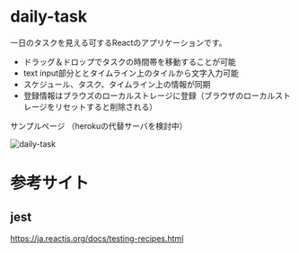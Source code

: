 # daily-task

一日のタスクを見える可するReactのアプリケーションです。

- ドラッグ＆ドロップでタスクの時間帯を移動することが可能
- text input部分ととタイムライン上のタイルから文字入力可能
- スケジュール、タスク、タイムライン上の情報が同期
- 登録情報はブラウズのローカルストレージに登録（ブラウザのローカルストレージをリセットすると削除される）

サンプルページ
（herokuの代替サーバを検討中）


![daily-task](https://user-images.githubusercontent.com/7373564/143287413-f13a46f8-5b82-4bce-8288-cabf92d131bc.gif)


# 参考サイト

## jest 

https://ja.reactjs.org/docs/testing-recipes.html
